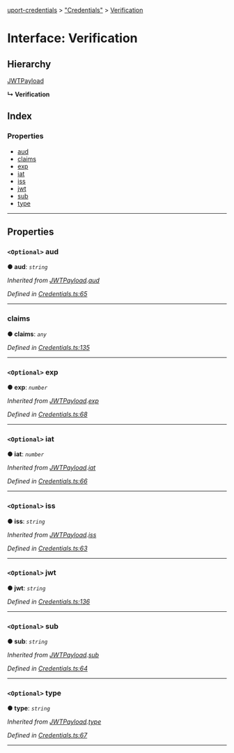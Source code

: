 [uport-credentials](../README.md) > ["Credentials"](../modules/_credentials_.md) > [Verification](../interfaces/_credentials_.verification.md)

# Interface: Verification

## Hierarchy

 [JWTPayload](_credentials_.jwtpayload.md)

**↳ Verification**

## Index

### Properties

* [aud](_credentials_.verification.md#aud)
* [claims](_credentials_.verification.md#claims)
* [exp](_credentials_.verification.md#exp)
* [iat](_credentials_.verification.md#iat)
* [iss](_credentials_.verification.md#iss)
* [jwt](_credentials_.verification.md#jwt)
* [sub](_credentials_.verification.md#sub)
* [type](_credentials_.verification.md#type)

---

## Properties

<a id="aud"></a>

### `<Optional>` aud

**● aud**: *`string`*

*Inherited from [JWTPayload](_credentials_.jwtpayload.md).[aud](_credentials_.jwtpayload.md#aud)*

*Defined in [Credentials.ts:65](https://github.com/uport-project/uport-credentials/blob/25b41e5/src/Credentials.ts#L65)*

___
<a id="claims"></a>

###  claims

**● claims**: *`any`*

*Defined in [Credentials.ts:135](https://github.com/uport-project/uport-credentials/blob/25b41e5/src/Credentials.ts#L135)*

___
<a id="exp"></a>

### `<Optional>` exp

**● exp**: *`number`*

*Inherited from [JWTPayload](_credentials_.jwtpayload.md).[exp](_credentials_.jwtpayload.md#exp)*

*Defined in [Credentials.ts:68](https://github.com/uport-project/uport-credentials/blob/25b41e5/src/Credentials.ts#L68)*

___
<a id="iat"></a>

### `<Optional>` iat

**● iat**: *`number`*

*Inherited from [JWTPayload](_credentials_.jwtpayload.md).[iat](_credentials_.jwtpayload.md#iat)*

*Defined in [Credentials.ts:66](https://github.com/uport-project/uport-credentials/blob/25b41e5/src/Credentials.ts#L66)*

___
<a id="iss"></a>

### `<Optional>` iss

**● iss**: *`string`*

*Inherited from [JWTPayload](_credentials_.jwtpayload.md).[iss](_credentials_.jwtpayload.md#iss)*

*Defined in [Credentials.ts:63](https://github.com/uport-project/uport-credentials/blob/25b41e5/src/Credentials.ts#L63)*

___
<a id="jwt"></a>

### `<Optional>` jwt

**● jwt**: *`string`*

*Defined in [Credentials.ts:136](https://github.com/uport-project/uport-credentials/blob/25b41e5/src/Credentials.ts#L136)*

___
<a id="sub"></a>

### `<Optional>` sub

**● sub**: *`string`*

*Inherited from [JWTPayload](_credentials_.jwtpayload.md).[sub](_credentials_.jwtpayload.md#sub)*

*Defined in [Credentials.ts:64](https://github.com/uport-project/uport-credentials/blob/25b41e5/src/Credentials.ts#L64)*

___
<a id="type"></a>

### `<Optional>` type

**● type**: *`string`*

*Inherited from [JWTPayload](_credentials_.jwtpayload.md).[type](_credentials_.jwtpayload.md#type)*

*Defined in [Credentials.ts:67](https://github.com/uport-project/uport-credentials/blob/25b41e5/src/Credentials.ts#L67)*

___

